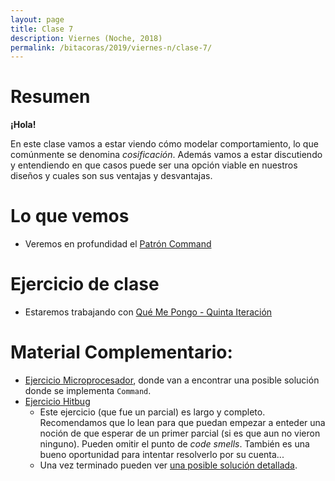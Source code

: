 ```yaml
---
layout: page
title: Clase 7
description: Viernes (Noche, 2018)
permalink: /bitacoras/2019/viernes-n/clase-7/
---
```


# Resumen

**¡Hola!**

En este clase vamos a estar viendo cómo modelar comportamiento, lo que comúnmente se denomina _cosificación_. Además vamos a estar discutiendo y entendiendo en que casos puede ser una opción viable en nuestros diseños y cuales son sus ventajas y desvantajas.


# Lo que vemos

- Veremos en profundidad el [Patrón Command](https://github.com/dieforfree/edsebooks/blob/master/ebooks/Design%20Patterns%2C%20Elements%20of%20Reusable%20Object-Oriented%20Software.pdf)

# Ejercicio de clase

- Estaremos trabajando con [Qué Me Pongo - Quinta Iteración]()

# Material Complementario:

- [Ejercicio Microprocesador](https://docs.google.com/document/d/1-esJOhKb_yAABls-XdRrEYHzCv4yn-qqFtCu3xpgCg0/edit), donde van a encontrar una posible solución donde se implementa `Command`.
- [Ejercicio Hitbug](https://docs.google.com/document/d/1TngwZCctCp4qKsdw89HLUc_GLSb6mxZ7_lJTTj3TOLM/edit)
   - Este ejercicio (que fue un parcial) es largo y completo. Recomendamos que lo lean para que puedan empezar a enteder una noción de que esperar de un primer parcial (si es que aun no vieron ninguno). Pueden omitir el punto de _code smells_. También es una bueno oportunidad para intentar resolverlo por su cuenta...  
   - Una vez terminado pueden ver [una posible solución detallada](https://docs.google.com/document/d/1_ftxB1gTeNkN1qN_EMEIaF0vgtLkcH1SHwk-XA5_S1s/edit).



